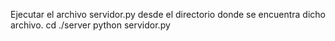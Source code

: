 Ejecutar el archivo servidor.py desde el directorio donde se encuentra dicho archivo.
cd ./server
python servidor.py
